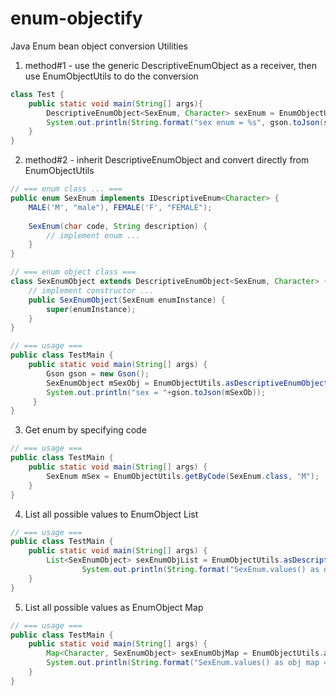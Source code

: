 # enum-objectify
Java Enum bean object conversion Utilities

1. method#1 - use the generic DescriptiveEnumObject as a receiver, then use EnumObjectUtils to do the conversion
```java
class Test {
    public static void main(String[] args){
        DescriptiveEnumObject<SexEnum, Character> sexEnum = EnumObjectUtils.asDescriptiveEnumObject(DescriptiveEnumObject.class, SexEnum.FEMALE);
        System.out.println(String.format("sex enum = %s", gson.toJson(sexEnum)));
    }
}
```
2. method#2 - inherit DescriptiveEnumObject and convert directly from EnumObjectUtils
```java
// === enum class ... ===
public enum SexEnum implements IDescriptiveEnum<Character> {
    MALE('M', "male"), FEMALE('F', "FEMALE");
    
    SexEnum(char code, String description) {
        // implement enum ...
    }
}

// === enum object class ===
class SexEnumObject extends DescriptiveEnumObject<SexEnum, Character> {
    // implement constructor ...
    public SexEnumObject(SexEnum enumInstance) {
        super(enumInstance);
    }
}

// === usage ===
public class TestMain {
    public static void main(String[] args) {
        Gson gson = new Gson();
        SexEnumObject mSexObj = EnumObjectUtils.asDescriptiveEnumObject(SexEnumObject.class, SexEnum.MALE);
        System.out.println("sex = "+gson.toJson(mSexOb));
     }
}
```
3. Get enum by specifying code
```java
// === usage ===
public class TestMain {
    public static void main(String[] args) {
        SexEnum mSex = EnumObjectUtils.getByCode(SexEnum.class, "M"); 
    }
}
```
4. List all possible values to EnumObject List
```java
// === usage ===
public class TestMain {
    public static void main(String[] args) {
        List<SexEnumObject> sexEnumObjList = EnumObjectUtils.asDescriptiveEnumObjectList(SexEnum.class, SexEnumObject.class);
                System.out.println(String.format("SexEnum.values() as obj list = %s", gson.toJson(sexEnumObjList)));
    }
}
```
5. List all possible values as EnumObject Map
```java
// === usage ===
public class TestMain {
    public static void main(String[] args) {
        Map<Character, SexEnumObject> sexEnumObjMap = EnumObjectUtils.asDescriptiveEnumObjectMap(SexEnum.class, SexEnumObject.class);
        System.out.println(String.format("SexEnum.values() as obj map = %s", gson.toJson(sexEnumObjMap))); 
    }
}
```
